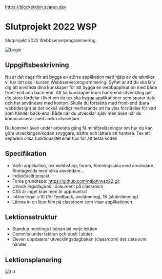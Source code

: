 https://blocketklon.svaren.dev

# Slutprojekt 2022 WSP

Slutprojekt 2022 Webbserverprogrammering.

![begin](begin.png)

## Uppgiftsbeskrivning

Nu är det dags för att bygga en större applikation med hjälp av de tekniker vi har lärt oss i kursen Webbserverprogrammering. Syftet är att du ska lära dig att använda dina kunskaper för att bygga en webbapplikation med både front-end och back-end. Att ha kunskaper inom back-end-utveckling ger dig stora fördelar i livet om du tex ska bygga applikationer som sparar data och har användare med konton. Skulle du fortsätta med front-end (bara webbdesign) är det också väldigt meriterande att ha viss förståelse för vad som händer back-end. Både när du utvecklar själv men även när du kommunicerar med andra utvecklare.

Du kommer även under arbetets gång få miniföreläsningar om hur du kan göra utveckingen/koden snyggare, bättre och lättare att hantera. Tex att separera olika funktionalitet eller tips för att testa koden.

## Specifikation

-   Valfri applikation, tex webbshop, forum, föreningssida med användare, företagssida med olika användare...
-   Individuellt projekt
-   Forka grundrepo: https://github.com/ntijoh/wsp22.git
-   Utvecklingsdagbok i dokument på classroom
-   CSS är inget krav men är uppmuntrat
-   Inlämningar v.10 (för feedback, avstämning), 16 (slutinlämning)
-   Lämna in en liten film på classroom som visar applikationen

## Lektionsstruktur

-   Standup meetings i början på varje lektion
-   Commits under lektion och push i slutet
-   Eleven uppdaterar utvecklingsdagboken (classroom) det sista som händer

## Lektionsplanering

![tid](tid.png)
